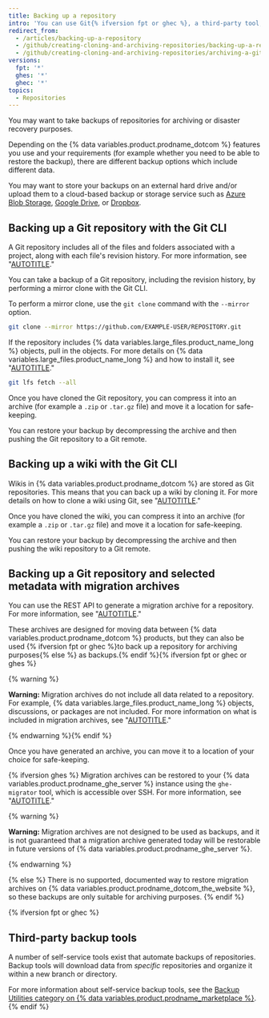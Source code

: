```yaml
---
title: Backing up a repository
intro: 'You can use Git{% ifversion fpt or ghec %}, a third-party tool,{% endif %} or the API to back up your repository.'
redirect_from:
  - /articles/backing-up-a-repository
  - /github/creating-cloning-and-archiving-repositories/backing-up-a-repository
  - /github/creating-cloning-and-archiving-repositories/archiving-a-github-repository/backing-up-a-repository
versions:
  fpt: '*'
  ghes: '*'
  ghec: '*'
topics:
  - Repositories
---
```


You may want to take backups of repositories for archiving or disaster recovery purposes.

Depending on the {% data variables.product.prodname_dotcom %} features you use and your requirements (for example whether you need to be able to restore the backup), there are different backup options which include different data.

You may want to store your backups on an external hard drive and/or upload them to a cloud-based backup or storage service such as [Azure Blob Storage](https://docs.microsoft.com/en-us/azure/storage/blobs/storage-blobs-overview/), [Google Drive](https://www.google.com/drive/), or [Dropbox](https://www.dropbox.com/dropbox).

## Backing up a Git repository with the Git CLI

A Git repository includes all of the files and folders associated with a project, along with each file's revision history. For more information, see "[AUTOTITLE](/get-started/using-git/about-git#about-repositories)."

You can take a backup of a Git repository, including the revision history, by performing a mirror clone with the Git CLI.

To perform a mirror clone, use the `git clone` command with the `--mirror` option.

```bash
git clone --mirror https://github.com/EXAMPLE-USER/REPOSITORY.git
```

If the repository includes {% data variables.large_files.product_name_long %} objects, pull in the objects. For more details on {% data variables.large_files.product_name_long %} and how to install it, see "[AUTOTITLE](/repositories/working-with-files/managing-large-files/about-git-large-file-storage)."

```bash
git lfs fetch --all
```

Once you have cloned the Git repository, you can compress it into an archive (for example a `.zip` or `.tar.gz` file) and move it a location for safe-keeping.

You can restore your backup by decompressing the archive and then pushing the Git repository to a Git remote.

## Backing up a wiki with the Git CLI

Wikis in {% data variables.product.prodname_dotcom %} are stored as Git repositories. This means that you can back up a wiki by cloning it. For more details on how to clone a wiki using Git, see "[AUTOTITLE](/communities/documenting-your-project-with-wikis/adding-or-editing-wiki-pages#cloning-wikis-to-your-computer)."

Once you have cloned the wiki, you can compress it into an archive (for example a `.zip` or `.tar.gz` file) and move it a location for safe-keeping.

You can restore your backup by decompressing the archive and then pushing the wiki repository to a Git remote.

## Backing up a Git repository and selected metadata with migration archives

You can use the REST API to generate a migration archive for a repository. For more information, see "[AUTOTITLE](/rest/migrations/orgs)."

These archives are designed for moving data between {% data variables.product.prodname_dotcom %} products, but they can also be used {% ifversion fpt or ghec %}to back up a repository for archiving purposes{% else %} as backups.{% endif %}{% ifversion fpt or ghec or ghes %}

{% warning %}

**Warning:** Migration archives do not include all data related to a repository. For example, {% data variables.large_files.product_name_long %} objects, discussions, or packages are not included. For more information on what is included in migration archives, see "[AUTOTITLE](/migrations/using-github-enterprise-importer/migrating-between-github-products/about-migrations-between-github-products)."

{% endwarning %}{% endif %}

Once you have generated an archive, you can move it to a location of your choice for safe-keeping.

{% ifversion ghes %}
Migration archives can be restored to your {% data variables.product.prodname_ghe_server %} instance using the `ghe-migrator` tool, which is accessible over SSH. For more information, see "[AUTOTITLE](/migrations/using-ghe-migrator/migrating-data-to-github-enterprise-server)."

{% warning %}

**Warning:** Migration archives are not designed to be used as backups, and it is not guaranteed that a migration archive generated today will be restorable in future versions of {% data variables.product.prodname_ghe_server %}.

{% endwarning %}

{% else %}
There is no supported, documented way to restore migration archives on {% data variables.product.prodname_dotcom_the_website %}, so these backups are only suitable for archiving purposes.
{% endif %}

{% ifversion fpt or ghec %}

## Third-party backup tools

A number of self-service tools exist that automate backups of repositories. Backup tools will download data from _specific_ repositories and organize it within a new branch or directory.

For more information about self-service backup tools, see the [Backup Utilities category on {% data variables.product.prodname_marketplace %}](https://github.com/marketplace?category=backup-utilities).
{% endif %}
